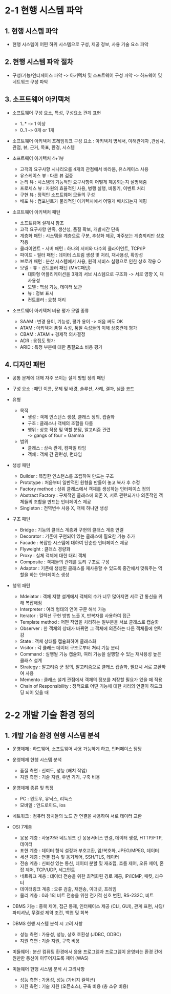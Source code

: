 # 2-1 현행 시스템 파악

## 1. 현행 시스템 파악
- 현행 시스템이 어떤 하위 시스템으로 구성, 제공 정보, 사용 기술 요소 파악

## 2. 현행 시스템 파악 절차
- 구성/기능/인터페이스 파악 -> 아키텍처 및 소프트웨어 구성 파악 -> 하드웨어 및 네트워크 구성 파악

## 3. 소프트웨어 아키텍처
- 소프트웨어 구성 요소, 특성, 구성요소 관계 표현
    - 1..* -> 1 이상
    - 0..1 -> 0개 or 1개   

- 소프트웨어 아키텍처 프레임워크 구성 요소 : 아키텍처 명세서, 이해관계자 ,관심사, 관점, 뷰, 근거, 목표, 환경, 시스템   

- 소프트웨어 아키텍처 4+1뷰   
    - 고객의 요구사항 시나리오를 4개의 관점에서 바라봄, 유스케이스 사용
    - 유스케이스 뷰 : 다른 뷰 검증
    - 논리 뷰 : 시스템의 기능적인 요구사항이 어떻게 제공되는지 설명해줌
    - 프로세스 뷰 : 자원의 효율적인 사용, 병행 실행, 비동기, 이벤트 처리
    - 구현 뷰 : 정적인 소프트웨어 모듈의 구성
    - 배포 뷰 : 컴포넌트가 물리적인 아키텍처에서 어떻게 배치되는지 매핑   

- 소프트웨어 아키텍처 패턴
    - 소프트웨어 설계시 참조
    - 고객 요구사항 만족, 생산성, 품질 확보, 개발시간 단축
    - 계층화 패턴 : 시스템을 계층으로 구분, 추상화 제공, 마주보는 계층끼리만 상호 작용
    - 클라이언트 - 서버 패턴 : 하나의 서버와 다수의 클라이언트, TCP/IP
    - 파이프 - 필터 패턴 : 데이터 스트림 생성 및 처리, 재사용성, 확장성
    - 브로커 패턴 : 분산 시스템에서 사용, 원격 서비스 실행으로 인한 상호 작용 O
    - 모델 - 뷰 - 컨트롤러 패턴 (MVC패턴) 
        - 대화형 어플리케이션을 3개의 서브 시스템으로 구조화 -> 서로 영향 X, 재사용성
        - 모델 : 핵심 기능, 데이터 보관
        - 뷰 : 정보 표시
        - 컨트롤러 : 요청 처리   

- 소프트웨어 아키텍처 비용 평가 모델 종류
    - SAAM : 변경 용이, 기능성, 평가 용이 -> 처음 써도 OK
    - ATAM : 아키텍처 품질 속성, 품질 속성들의 이해 상충관계 평가
    - CBAM : ATAM + 경제적 의사결정
    - ADR :  응집도 평가
    - ARID : 특정 부분에 대한 품질요소 비용 평가   

## 4. 디자인 패턴
- 공통 문제에 대해 자주 쓰이는 설계 방법 정리 패턴
- 구성 요소 : 패턴 이름, 문제 및 배경, 솔루션, 사례, 결과, 샘플 코드
- 유형 
    - 목적 
        - 생성 : 객체 인스턴스 생성, 클래스 정의, 캡슐화
        - 구조 : 클래스나 객체의 조합을 다룸
        - 행위 : 상호 작용 및 역할 분담, 알고리즘 관련   
    -> gangs of four = Gamma
    - 범위 
        - 클래스 : 상속 관계, 컴파일 타임
        - 객체 : 객체 간 관련성, 런타임   

- 생성 패턴
    - Builder : 복잡한 인스턴스를 조립하여 만드는 구조
    - Prototype : 처음부터 일반적인 원형을 만들어 놓고 복사 후 수정
    - Factory method : 상위 클래스에서 객체를 생성하는 인터페이스 정의
    - Abstract Factory : 구체적인 클래스에 의존 X, 서로 관련되거나 의존적인 객체들의 조합을 만드는 인터페이스 제공
    - Singleton : 전역변수 사용 X, 객체 하나만 생성   

- 구조 패턴 
    - Bridge : 기능의 클래스 계층과 구현의 클래스 계층 연결
    - Decorator : 기존에 구현되어 있는 클래스에 필요한 기능 추가
    - Facade : 복잡한 시스템에 대하여 단순한 인터페이스 제공
    - Flyweight : 클래스 경량화
    - Proxy : 실체 객체에 대한 대리 객체
    - Composite : 객체들의 관계를 트리 구조로 구성
    - Adaptor : 기존에 생성된 클래스를 재사용할 수 있도록 중간에서 맞춰주는 역할을 하는 인터페이스 생성   

- 행위 패턴 
    - Mdeiator : 객체 지향 설계에서 객체의 수가 너무 많아지면 서로 간 통신을 위해 복잡해짐
    - Interpreter : 여러 형태의 언어 구문 해석 가능
    - Iterator : 컬렉션 구현 방법 노출 X, 반복자를 사용하여 접근
    - Template method : 어떤 작업을 처리하는 일부분을 서브 클래스로 캡슐화
    - Observer : 한 객체의 상태가 바뀌면 그 객체에 의존하는 다른 객체들에 연락감
    - State : 객체 상태를 캡슐화하여 클래스화
    - Visitor : 각 클래스 데이터 구조로부터 처리 기능 분리
    - Command : 실행될 기능 캡슐화, 여러 기능을 실행할 수 있는 재사용성 높은 클래스 설계
    - Strategy : 알고리즘 군 정의, 알고리즘으로 클래스 캡슐화, 필요시 서로 교환하여 사용
    - Memento : 클래스 설계 관점에서 객체의 정보를 저장할 필요가 있을 때 적용
    - Chain of Responsibility : 정적으로 어떤 기능에 대한 처리의 연결이 하드코딩 되어 있을 때

# 2-2 개발 기술 환경 정의

## 1. 개발 기술 환경 현행 시스템 분석
- 운영체제 : 하드웨어, 소프트웨어 사용 가능하게 하고, 인터페이스 담당
- 운영체제 현행 시스템 분석
    - 품질 측면 : 신뢰도, 성능 (배치 작업)
    - 지원 측면 : 기술 지원, 주변 기기, 구축 비용

- 운영체제 종류 및 특징
    - PC : 윈도우, 유닉스, 리눅스
    - 모바일 : 안드로이드, ios

- 네트워크 : 컴퓨터 장치들의 노드 간 연결을 사용하여 서로 데이터 교환

- OSI 7계층
    - 응용 계층 : 사용자와 네트워크 간 응용서비스 연결, 데이터 생성, HTTP/FTP, 데이터
    - 표현 계층 : 데이터 형식 설정과 부호교환, 암/복호화, JPEG/MPEG, 데이터
    - 세션 계층 : 연결 접속 및 동기제어, SSH/TLS, 데이터
    - 전송 계층 : 신뢰성 있는 통신, 데이터 분할 및 재조립, 흐름 제어, 오류 제어, 혼잡 제어, TCP/UDP, 세그먼트
    - 네트워크 계층 : 데이터 전송을 위한 최적화된 경로 제공, IP/ICMP, 패킷, 라우터
    - 데이터링크 계층 : 오류 검출, 재전송, 이더넷, 프레임
    - 물리 계층 : 0과 1의 비트 전송을 위한 전기적 신호 변환, RS-232C, 비트

- DBMS 기능 : 중복 제어, 접근 통제, 인터페이스 제공 (CLI, GUI), 관계 표현, 샤딩/파티셔닝, 무결성 제약 조건, 백엽 및 회복

- DBMS 현행 시스템 분석 시 고려 사항
    - 성능 측면 : 가용성, 성능, 상호 호환성 (JDBC, ODBC)
    - 지원 측면 : 기술 지원, 구축 비용

- 미들웨어 : 분산 컴퓨팅 환경에서 응용 프로그램과 프로그램이 운영되는 환경 간에 원만한 통신이 이루어지도록 제어 (WAS)

- 미들웨어 현행 시스템 분석 시 고려사항
    - 성능 측면 : 가용성, 성능 (가비지 컬렉션)
    - 지원 측면 : 기술 지원 (오픈소스), 구축 비용 (총 소유 비용)